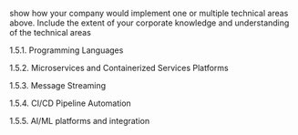 
show how your company would implement one or multiple technical areas above.  Include the extent of your corporate knowledge and understanding of the technical areas

1.5.1.	Programming Languages

1.5.2.	Microservices and Containerized Services Platforms

1.5.3.	Message Streaming

1.5.4.	CI/CD Pipeline Automation

1.5.5.	AI/ML platforms and integration

